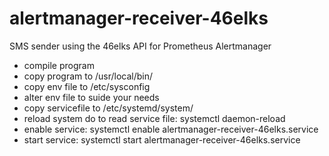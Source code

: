 # alertmanager-receiver-46elks
SMS sender using the 46elks API for Prometheus Alertmanager

* compile program
* copy program to /usr/local/bin/
* copy env file to /etc/sysconfig
* alter env file to suide your needs
* copy servicefile to /etc/systemd/system/
* reload system do to read service file: systemctl daemon-reload
* enable service: systemctl enable alertmanager-receiver-46elks.service
* start service: systemctl start alertmanager-receiver-46elks.service

